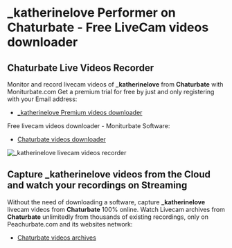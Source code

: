 # _katherinelove Performer on Chaturbate - Free LiveCam videos downloader

## Chaturbate Live Videos Recorder

Monitor and record livecam videos of **_katherinelove** from **Chaturbate** with Moniturbate.com
Get a premium trial for free by just and only registering with your Email address:
* [_katherinelove Premium videos downloader](https://moniturbate.com/request-demo-licence-key.html)

Free livecam videos downloader - Moniturbate Software:
* [Chaturbate videos downloader](https://moniturbate.com/moniturbate-download-software.html)

![_katherinelove livecam videos recorder](https://peachurnet.com/templates/moniturbate-software.png)


## Capture _katherinelove videos from the Cloud and watch your recordings on Streaming

Without the need of downloading a software, capture **_katherinelove** livecam videos from **Chaturbate** 100% online.
Watch Livecam archives from **Chaturbate** unlimitedly from thousands of existing recordings, only on Peachurbate.com and its websites network:
* [Chaturbate videos archives](https://peachurnet.com/)